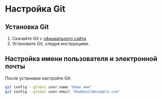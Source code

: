 # Настройка Git

## Установка Git
1. Скачайте Git с [официального сайта](https://git-scm.com/).
2. Установите Git, следуя инструкциям.

## Настройка имени пользователя и электронной почты
После установки настройте Git:
```bash
git config --global user.name "Ваше имя"
git config --global user.email "ВашEmail@example.com"

